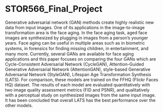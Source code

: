 # STOR566_Final_Project
Generative adversarial network (GAN) methods create highly realistic new data from input images. One of its applications in the image-to-image transformation area is the face aging. In the face aging task, aged face images are synthesized by plugging in images from a person’s younger years. Face aging can be useful in multiple areas such as in biometric systems, in forensics for ﬁnding missing children, in entertainment, and many more. Currently, several GANs are available for face aging applications and this paper focuses on comparing the four GANs which are Cycle-Consistent Adversarial Network (CycleGAN), Attention-Guided Generative Adversarial Network (AttentionGAN), style-based Generative Adversarial Network (StyleGAN), Lifespan Age Transformation Synthesis (LATS). For comparison, these models are trained on the FFHQ (Flickr Faces HQ) dataset. The results of each model are evaluated quantitatively with two image quality assessment metrics (FID and PSNR), and qualitatively with a perceptual study on synthesized images from the same input image. It has been concluded that overall LATS has the best performance over the other models.
